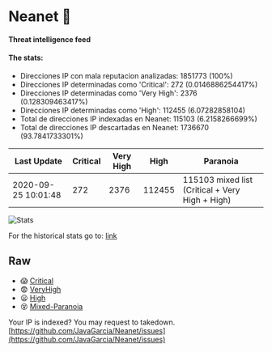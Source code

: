 # Neanet :hocho:
#### Threat intelligence feed
#### The stats:

- Direcciones IP con mala reputacion analizadas: 1851773 (100%)
- Direcciones IP determinadas como 'Critical':  272 (0.0146886254417%)
- Direcciones IP determinadas como 'Very High':  2376 (0.128309463417%)
- Direcciones IP determinadas como 'High':  112455 (6.07282858104)
- Total de direcciones IP indexadas en Neanet:  115103 (6.2158266699%)
- Total de direcciones IP descartadas en Neanet:  1736670 (93.7841733301%)

| Last Update | Critical | Very High | High | Paranoia |
| --- | --- | --- | --- | --- |
| 2020-09-25 10:01:48 | 272 | 2376 | 112455 | 115103 mixed list (Critical + Very High + High)|

![Stats](https://docs.google.com/spreadsheets/d/e/2PACX-1vSnaNMIXVabIpDJjufMlzH7poXnshF3mgd8Is1g9ytUEzVsP5my4Trn8f-xkoLLQ38xpL3HtmUexLo6/pubchart?oid=501124687&format=image)

For the historical stats go to: [link](/stats.csv)
## Raw
- :scream: [Critical](https://raw.githubusercontent.com/JavaGarcia/Neanet/master/blacklists/neanet_critical.txt)
- :fearful: [VeryHigh](https://raw.githubusercontent.com/JavaGarcia/Neanet/master/blacklists/neanet_veryHigh.txtt)
- :frowning: [High](https://raw.githubusercontent.com/JavaGarcia/Neanet/master/blacklists/neanet_high.txt)
- :dizzy_face: [Mixed-Paranoia](https://raw.githubusercontent.com/JavaGarcia/Neanet/master/blacklists/neanet_all.txt)


Your IP is indexed? You may request to takedown. [https://github.com/JavaGarcia/Neanet/issues](https://github.com/JavaGarcia/Neanet/issues)











































































































































































































































































































































































































































































































































































































































































































































































































































































































































































































































